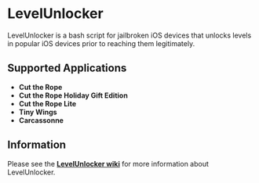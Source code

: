 LevelUnlocker
===========

LevelUnlocker is a bash script for jailbroken iOS devices that unlocks levels in popular iOS devices prior to reaching them legitimately.

Supported Applications
-----------
* **Cut the Rope**
* **Cut the Rope Holiday Gift Edition**
* **Cut the Rope Lite**
* **Tiny Wings**
* **Carcassonne**

Information
-----------
Please see the **[LevelUnlocker wiki](https://github.com/rmsy/LevelUnlocker/wiki)** for more information about LevelUnlocker.